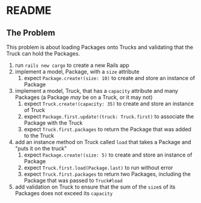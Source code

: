 # README

## The Problem

This problem is about loading Packages onto Trucks and validating that the Truck can hold the Packages.

1. run `rails new cargo` to create a new Rails app
2. implement a model, Package, with a `size` attribute
   1. expect `Package.create!(size: 10)` to create and store an instance of Package
3. implement a model, Truck, that has a `capacity` attribute and many Packages (a Package _may_ be on a Truck, or it may not)
   1. expect `Truck.create!(capacity: 35)` to create and store an instance of Truck
   2. expect `Package.first.update!(truck: Truck.first)` to associate the Package with the Truck
   3. expect `Truck.first.packages` to return the Package that was added to the Truck
4. add an instance method on Truck called `load` that takes a Package and "puts it on the truck"
   1. expect `Package.create!(size: 5)` to create and store an instance of Package
   2. expect `Truck.first.load(Package.last)` to run without error
   3. expect `Truck.first.packages` to return two Packages, including the Package that was passed to `Truck#load`
5. add validation on Truck to ensure that the sum of the `size`s of its Packages does not exceed its `capacity`
